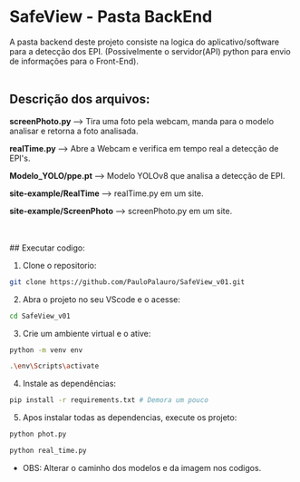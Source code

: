 # SafeView - Pasta BackEnd

A pasta backend deste projeto consiste na logica do aplicativo/software para a detecção dos EPI. (Possivelmente o servidor(API) python para envio de informações para o Front-End).
<br>
<br>

## Descrição dos arquivos:
<strong> screenPhoto.py </strong> --> Tira uma foto pela webcam, manda para o modelo analisar e retorna a foto analisada.

<strong> realTime.py </strong> --> Abre a Webcam e verifica em tempo real a detecção de EPI's.

<strong> Modelo_YOLO/ppe.pt </strong> --> Modelo YOLOv8 que analisa a detecção de EPI.

<strong> site-example/RealTime </strong> --> realTime.py em um site.

<strong> site-example/ScreenPhoto </strong> --> screenPhoto.py em um site.

<br>
<br>
## Executar codigo:

1. Clone o repositorio:
```bash
git clone https://github.com/PauloPalauro/SafeView_v01.git
```

2. Abra o projeto no seu VScode e o acesse:
```bash
cd SafeView_v01
```

3. Crie um ambiente virtual e o ative:
```bash
python -m venv env
```

```bash
.\env\Scripts\activate
```

4. Instale as dependências:
```bash
pip install -r requirements.txt # Demora um pouco
```

5. Apos instalar todas as dependencias, execute os projeto:
```bash
python phot.py 
```
```bash
python real_time.py 
```

* OBS: Alterar o caminho dos modelos e da imagem nos codigos.